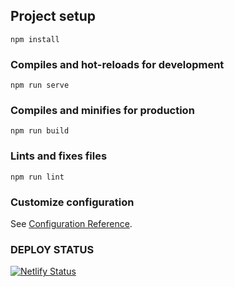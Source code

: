 
## Project setup
```
npm install
```

### Compiles and hot-reloads for development
```
npm run serve
```

### Compiles and minifies for production
```
npm run build
```

### Lints and fixes files
```
npm run lint
```

### Customize configuration
See [Configuration Reference](https://cli.vuejs.org/config/).


### DEPLOY STATUS
[![Netlify Status](https://api.netlify.com/api/v1/badges/aad9d0ec-02c7-4d77-9366-f71bfb47cc80/deploy-status)](https://app.netlify.com/sites/flourishing-concha-3c4a01/deploys)